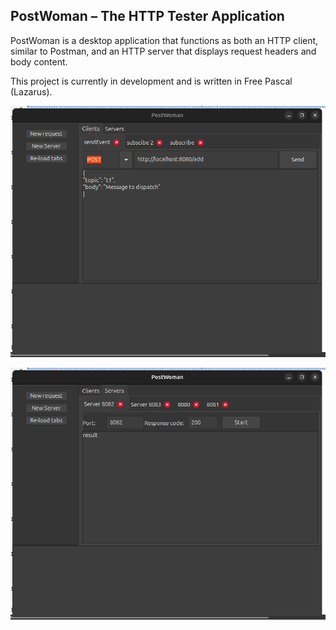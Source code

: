 ## PostWoman – The HTTP Tester Application

PostWoman is a desktop application that functions as both an HTTP client, similar to Postman, and an HTTP server that displays request headers and body content.

This project is currently in development and is written in Free Pascal (Lazarus).

![Screenshot 1](screenshot-1.png)

![Screenshot 1](screenshot-2.png)
